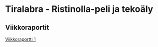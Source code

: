 # Tiralabra - Ristinolla-peli ja tekoäly

## Viikkoraportit

[Viikkoraportti 1](https://github.com/JoonasC/tiralabra-ristinolla/blob/master/dokumentaatio/Viikkoraportti%201.md)
